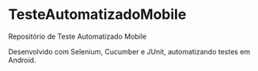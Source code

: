 # TesteAutomatizadoMobile
Repositório de Teste Automatizado Mobile

Desenvolvido com Selenium, Cucumber e JUnit, automatizando testes em Android.
